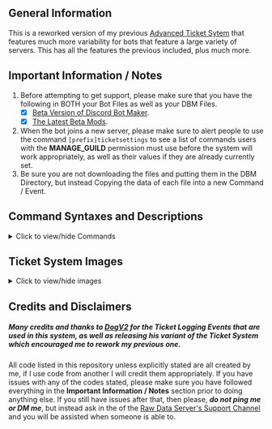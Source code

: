 ## General Information    
This is a reworked version of my previous [Advanced Ticket Sytem](https://github.com/zachdoug24/dbm-projects/tree/adv_ticket_sys) that features much more variability for bots that feature a large variety of servers. This has all the features the previous included, plus much more. 

## Important Information / Notes    

1. Before attempting to get support, please make sure that you have the following in BOTH your Bot Files as well as your DBM Files.
    - [x] [Beta Version of Discord Bot Maker](https://dbotmaker.io/forums/threads/how-to-join-the-beta-version-for-newbies-and-more.63/).
    - [x] [The Latest Beta Mods](https://github.com/Discord-Bot-Maker-Mods/DBM-Mods/tree/beta).
2. When the bot joins a new server, please make sure to alert people to use the command `[prefix]ticketsettings` to see a list of commands users with the **MANAGE_GUILD** permission must use before the system will work appropriately, as well as their values if they are already currently set.    
3. Be sure you are not downloading the files and putting them in the DBM Directory, but instead Copying the data of each file into a new Command / Event.

## Command Syntaxes and Descriptions    
<details>
  <summary>Click to view/hide Commands</summary>
  <p>
<!--  -->
    
- **Creating a New Ticket** [`newticket.js`](https://github.com/dcorvus/DBM-Projects/blob/development/Ticket%20System/Commands/newticket.js)    
  _These commands will allow you to create a new ticket, either with no reason specified or with whatever you specify._    
  `newticket`, `new`, `createticket`, `newticket <reason>`, `new <reason>`, `createticket <reason>`    
  ####    
- **Closing a Ticket** [`closeticket.js`](https://github.com/dcorvus/DBM-Projects/blob/development/Ticket%20System/Commands/closeticket.js)    
(For users with full ticket permissions)    
_These commands must be run by users who have full permissions in the specific ticket channel this command is run in and will close the ticket after 15 minutes of no activity._    
`closeticket`, `close`, `closeticket <reason>`, `close <reason>`    
####    
- **Forceclosing a Ticket** [`forcecloseticket.js`](https://github.com/dcorvus/DBM-Projects/blob/development/Ticket%20System/Commands/forcecloseticket.js)    
(For the roles specified as support and managers)    
_These commands will instantly close the ticket channel it is used in._    
`forcecloseticket`, `forceclose`, `fclose`, `forcecloseticket <reason>`, `forceclose <reason>`, `fclose <reason>`    
####    
- **Adding a User to a Ticket** [`addticket.js`](https://github.com/dcorvus/DBM-Projects/blob/development/Ticket%20System/Commands/addticket.js)    
(Can only done by users with full ticket permissions)    
_This command will add a user to the ticket, either with full permissions which will enable them to do what the original creator could do, or with normal permissions which will only enable viewing and speaking in the channel. By default it adds them with normal permissions._    
`adduser <@user>`, `adduser <@user> normal`, `adduser <@user> full`
####    
- **Elevating the Ticket to Management Only** [`elevateticket.js`](https://github.com/dcorvus/DBM-Projects/blob/development/Ticket%20System/Commands/elevateticket.js)    
(For the roles specified as support and managers)    
_This command will cause users in the designated support team role to be unable to view the ticket anymore, thus making it for management only._    
`elevateticket`, `eticket`    
####    
- **Claiming a Ticket** [`claimticket.js`](https://github.com/dcorvus/DBM-Projects/blob/development/Ticket%20System/Commands/claimticket.js)    
(For the roles specified as support and managers)    
_This command will 'claim' a ticket, meaning that it is notifying the user that the member who ran the command will be the one primarily helping you with your issue. This still allows users with the support and manager roles to see and assist, however._    
`claimticket`, `cticket`    
####    
- **Setting the Tickets Category** [`setticketcategoryid.js`](https://github.com/dcorvus/DBM-Projects/blob/development/Ticket%20System/Commands/setticketcategoryid.js)    
(Only for users with "MANAGE_GUILD" permissions)    
_This will setup the category that tickets are sent to once created. This MUST be a category ID and it must be valid, else everything will break._    
`setticketcategoryid <Category ID>`, `settcatid <Category ID>`    
####    
- **Setting the Ticket Log** [`setticketlog.js`](https://github.com/dcorvus/DBM-Projects/blob/development/Ticket%20System/Commands/setticketlog.js)     
(Only for users with "MANAGE_GUILD" permissions)    
_This will set the channel that ticket creations, deletions and updates will be logged to._    
`setticketlog <#channel-name>`, `settlog <#channel-name>`        
####    
- **Setting the Post-Ticket Log File Log** [`setticketfilelog.js`](https://github.com/dcorvus/DBM-Projects/blob/development/Ticket%20System/Commands/setticketfilelog.js)    
(Only for users with "MANAGE_GUILD" permissions)    
_This sets which channel that closed ticket logs are sent to. This channel should be private, as it could contain personal information of the user._    
`setticketfilelog <#channel-name>`, `settfilelog <#channel-name>`    
####    
- **Setting the Ticket Manager Role** [`setticketmanager.js`](https://github.com/dcorvus/DBM-Projects/blob/development/Ticket%20System/Commands/setticketmanager.js)    
(Only for users with "MANAGE_GUILD" permissions)    
_This command sets the role that will act as a manager and oversee the support role._    
`setticketmanager <Role Name>`, `settmanager <Role Name>`
####    
- **Setting the Ticket Support Role** [`setticketsupport.js`](https://github.com/dcorvus/DBM-Projects/blob/development/Ticket%20System/Commands/setticketsupport.js)    
(Only for users with "MANAGE_GUILD" permissions)    
_This command sets the role that will act as the support team and assist users within the tickets._    
`setticketsupport <Role Name>`, `settsupport <Role Name>`    
####    
- **Viewing Current Ticket Settings** [`ticketsettings.js`](https://github.com/dcorvus/DBM-Projects/blob/development/Ticket%20System/Commands/ticketsettings.js)     
_It will show you the varying settings in the current server as well as their values._    
`ticketsettings`, `tsettings`    
####    
</p></details>
</p></details>

## Ticket System Images    
<details>
  <summary>Click to view/hide images</summary>
  <p>
<!--  -->
      
![Example 1](https://tell-me.why-am-i-he.re/SRkFx.gif "Example 1")    
![Example 2](https://tell-me.why-am-i-he.re/cRYuo.gif "Example 2")    
</p></details>
</p></details>

## Credits and Disclaimers
##### Many credits and thanks to [DogV2](https://github.com/DogV2/) for the Ticket Logging Events that are used in this system, as well as releasing his variant of the Ticket System which encouraged me to rework my previous one.    
All code listed in this repository unless explicitly stated are all created by me, if I use code from another I will credit them appropriately. If you have issues with any of the codes stated, please make sure you have followed everything in the **Important Information / Notes** section prior to doing anything else. If you still have issues after that, then please, ***do not ping me or DM me***, but instead ask in the of the [Raw Data Server's Support Channel](https://discord.gg/cW9zmCu) and you will be assisted when someone is able to.

